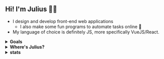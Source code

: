 ## Hi! I'm Julius 🏄🏿

* I design and develop front-end web applications
  * I also make some fun programs to automate tasks online 🥰
* My language of choice is definitely JS, more specifically VueJS/React. 

<details>
 <summary><b> Goals</b></summary>
 
 
- [x] Master VueJS
- [ ] Learn Java
- [ ] Learn Python
- [ ] Finish my personal site
- [ ] Give you a ~~hug?~~ an e-hug 😊
 </details>

<details> 
 <summary> <b>Where's Julius?</b></summary>
   <ul>
    <li><a href="https://github.com/california">Github</a></li>
    <li><a href="https://codepen.io/california">Codepen</a></li>
    <li><a href="https://twitter.com/tacy">Twitter</a></li>
    <li><a href="https://medium.com/@unsettling)>Medium</a></li>
     <li><a href="https://letterboxd.com/1111/>Letterboxd</a></li>
   </ul>
 </details>
<details>
 <summary> <b> stats </b> </summary>
  
  <img src="https://github-readme-stats.vercel.app/api?username=california&show_icons=true&theme=great-gatsby"> </img>
 <br>
</details>


